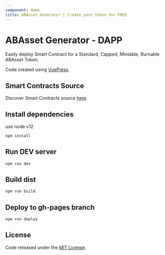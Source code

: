 ```yaml
---
component: Home
title: ABAsset Generator | Create your Token for FREE
---
```


# ABAsset Generator - DAPP

Easily deploy Smart Contract for a Standard, Capped, Mintable, Burnable ABAsset Token.

Code created using [VuePress](https://vuepress.vuejs.org/).

## Smart Contracts Source

Discover Smart Contracts source [here](https://github.com/ABFoundationGlobal/abasset-generator).

## Install dependencies

use node v12

```bash
npm install
```

## Run DEV server

```bash
npm run dev
```

## Build dist

```bash
npm run build
```

## Deploy to gh-pages branch

```bash
npm run deploy
```

## License

Code released under the [MIT License](https://github.com/ABFoundationGlobal/abasset-generator/blob/master/LICENSE).
